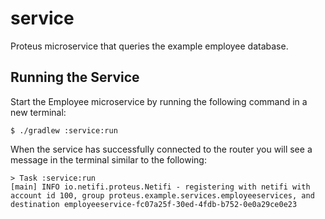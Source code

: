 # service
Proteus microservice that queries the example employee database.

## Running the Service
Start the Employee microservice by running the following command in a new terminal:

    $ ./gradlew :service:run
    
When the service has successfully connected to the router you will see a message in the terminal similar to the following:

    > Task :service:run
    [main] INFO io.netifi.proteus.Netifi - registering with netifi with account id 100, group proteus.example.services.employeeservices, and destination employeeservice-fc07a25f-30ed-4fdb-b752-0e0a29ce0e23